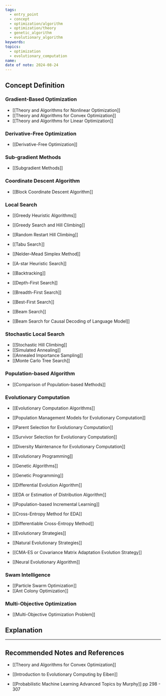 ```yaml
---
tags:
  - entry_point
  - concept
  - optimization/algorithm
  - optimization/theory
  - genetic_algorithm
  - evolutionary_algorithm
keywords: 
topics:
  - optimization
  - evolutionary_computation
name: 
date of note: 2024-08-24
---
```


## Concept Definition

### Gradient-Based Optimization

- [[Theory and Algorithms for Nonlinear Optimization]]
- [[Theory and Algorithms for Convex Optimization]]
- [[Theory and Algorithms for Linear Optimization]]

### Derivative-Free Optimization

- [[Derivative-Free Optimization]]

### Sub-gradient Methods

- [[Subgradient Methods]]

### Coordinate Descent Algorithm

- [[Block Coordinate Descent Algorithm]]


### Local Search

- [[Greedy Heuristic Algorithms]]
- [[Greedy Search and Hill Climbing]]
- [[Random Restart Hill Climbing]]
- [[Tabu Search]]
- [[Nelder–Mead Simplex Method]]


- [[A-star Heuristic Search]]
- [[Backtracking]]
- [[Depth-First Search]]
- [[Breadth-First Search]]
- [[Best-First Search]]
- [[Beam Search]]
- [[Beam Search for Causal Decoding of Language Model]]

### Stochastic Local Search

- [[Stochastic Hill Climbing]]
- [[Simulated Annealing]]
- [[Annealed Importance Sampling]]
- [[Monte Carlo Tree Search]]


### Population-based Algorithm

- [[Comparison of Population-based Methods]]

### Evolutionary Computation

- [[Evolutionary Computation Algorithms]]
- [[Population Management Models for Evolutionary Computation]]
- [[Parent Selection for Evolutionary Computation]]
- [[Survivor Selection for Evolutionary Computation]]
- [[Diversity Maintenance for Evolutionary Computation]]


- [[Evolutionary Programming]]
- [[Genetic Algorithms]]
- [[Genetic Programming]]
- [[Differential Evolution Algorithm]]

- [[EDA or Estimation of Distribution Algorithm]]
- [[Population-based Incremental Learning]]
- [[Cross-Entropy Method for EDA]]
- [[Differentiable Cross-Entropy Method]]

- [[Evolutionary Strategies]]
- [[Natural Evolutionary Strategies]]
- [[CMA-ES or Covariance Matrix Adaptation Evolution Strategy]]
- [[Neural Evolutionary Algorithm]]

### Swam Intelligence

- [[Particle Swarm Optimization]]
- [[Ant Colony Optimization]]

### Multi-Objective Optimization

- [[Multi-Objective Optimization Problem]]





## Explanation





-----------
##  Recommended Notes and References

- [[Theory and Algorithms for Convex Optimization]]

- [[Introduction to Evolutionary Computing by Eiben]]
- [[Probabilistic Machine Learning Advanced Topics by Murphy]] pp 298 - 307